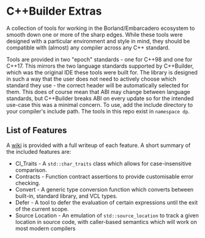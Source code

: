 # C++Builder Extras

A collection of tools for working in the Borland/Embarcadero ecosystem to smooth down one or more of the sharp edges. While these tools were designed with a particular environment and style in mind, they should be compatible with (almost) any compiler across any C++ standard.

Tools are provided in two "epoch" standards - one for C++98 and one for C++17. This mirrors the two language standards supported by C++Builder, which was the original IDE these tools were built for. The library is designed in such a way that the user does not need to actively choose which standard they use - the correct header will be automatically selected for them. This does of course mean that ABI may change between language standards, but C++Builder breaks ABI on every update so for the intended use-case this was a minimal concern.
To use, add the include directory to your compiler's include path. The tools in this repo exist in `namespace dp`.

## List of Features

A [wiki](https://github.com/DryPerspective/C_Builder_Extras/wiki) is provided with a full writeup of each feature. A short summary of the included features are:

* CI_Traits - A `std::char_traits` class which allows for case-insensitive comparison.
* Contracts - Function contract assertions to provide customisable error checking.
* Convert - A generic type conversion function which converts between built-in, standard library, and VCL types.
* Defer - A tool to defer the evaluation of certain expressions until the exit of the current scope.
* Source Location - An emulation of `std::source_location` to track a given location in source code, with caller-based semantics which will work on most modern compilers
